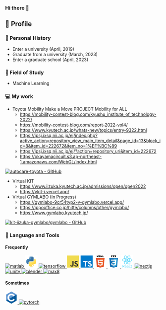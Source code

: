 ### Hi there 👋
## :page_facing_up: Profile
### :bookmark: Personal History
- Enter a university (April, 2019)
- Graduate from a university (March, 2023)
- Enter a graduate school (April, 2023)
### :triangular_ruler: Field of Study
- Machine Learning
### :computer: My work
- Toyota Mobility Make a Move PROJECT Mobility for ALL
  - https://mobility-contest-blog.com/kyushu_institute_of_technology-2022/
  - https://mobility-contest-blog.com/report-2022-vol4/
  - https://www.kyutech.ac.jp/whats-new/topics/entry-9322.html
  - https://ipsj.ixsq.nii.ac.jp/ej/index.php?active_action=repository_view_main_item_detail&page_id=13&block_id=8&item_id=222672&item_no=1%EF%BC%89
  - https://ipsj.ixsq.nii.ac.jp/ej/?action=repository_uri&item_id=222672
  - https://okayamacircuit.s3.ap-northeast-1.amazonaws.com/WebGL/index.html

[![autocare-toyota - GitHub](https://gh-card.dev/repos/autocare-toyota/VR.svg)](https://github.com/autocare-toyota/VR)

- Virtual KIT
  - https://www.iizuka.kyutech.ac.jp/admissions/open/open2022
  - https://vkit-i.vercel.app/
- Virtual GYMLABO (In Progress)
  - https://gymlabo-9cr54typ2-v-gymlabo.vercel.app/
  - https://ippooffice.co.jp/hitte/columns/other/gymlabo/
  - https://www.gymlabo.kyutech.jp/

[![kit-iizuka-gymlabo/gymlabo - GitHub](https://gh-card.dev/repos/kit-iizuka-gymlabo/gymlabo.svg)](https://github.com/kit-iizuka-gymlabo/gymlabo)
### :wrench: Language and Tools
<h4 align="left">Frequently</h4>
<p align="left"> 
  <a href="https://www.mathworks.com/" target="_blank" rel="noreferrer">
    <img src="https://upload.wikimedia.org/wikipedia/commons/2/21/Matlab_Logo.png" alt="matlab" width="40" height="40"/>
  </a>
  <a href="https://www.python.org" target="_blank" rel="noreferrer"> 
    <img src="https://raw.githubusercontent.com/devicons/devicon/master/icons/python/python-original.svg" alt="python" width="40" height="40"/> 
  </a>
  <a href="https://www.tensorflow.org" target="_blank" rel="noreferrer"> 
    <img src="https://www.vectorlogo.zone/logos/tensorflow/tensorflow-icon.svg" alt="tensorflow" width="40" height="40"/> 
  </a> 
  <a href="https://developer.mozilla.org/en-US/docs/Web/JavaScript" target="_blank" rel="noreferrer">
    <img src="https://raw.githubusercontent.com/devicons/devicon/master/icons/javascript/javascript-original.svg" alt="javascript" width="40" height="40"/>
  </a>
  <a href="https://www.typescriptlang.org/" target="_blank" rel="noreferrer"> 
    <img src="https://raw.githubusercontent.com/devicons/devicon/master/icons/typescript/typescript-original.svg" alt="typescript" width="40" height="40"/> 
  </a>
  <a href="https://www.w3schools.com/html/" target="_blank" rel="noreferrer"> 
    <img src="https://raw.githubusercontent.com/devicons/devicon/master/icons/html5/html5-original-wordmark.svg" alt="html5" width="40" height="40"/>
  </a>
  <a href="https://www.w3schools.com/css/" target="_blank" rel="noreferrer"> 
    <img src="https://raw.githubusercontent.com/devicons/devicon/master/icons/css3/css3-original-wordmark.svg" alt="css3" width="40" height="40"/>
  </a>
  <a href="https://reactjs.org/" target="_blank" rel="noreferrer">
    <img src="https://raw.githubusercontent.com/devicons/devicon/master/icons/react/react-original-wordmark.svg" alt="react" width="40" height="40"/> 
  </a>
  <a href="https://nextjs.org/" target="_blank" rel="noreferrer">
    <img src="https://cdn.worldvectorlogo.com/logos/nextjs-2.svg" alt="nextjs" width="40" height="40"/> 
  </a>
  <a href="https://unity.com/" target="_blank" rel="noreferrer">
    <img src="https://www.vectorlogo.zone/logos/unity3d/unity3d-icon.svg" alt="unity" width="40" height="40"/>
  </a>
  <a href="https://www.blender.org/" target="_blank" rel="noreferrer">
    <img src="https://download.blender.org/branding/community/blender_community_badge_white.svg" alt="blender" width="40" height="40"/>
  </a>
  <a href="https://cycling74.com/products/max" target="_blank" rel="noreferrer">
    <img src="https://upload.wikimedia.org/wikipedia/commons/thumb/9/93/Logo_Max_8_software.jpg/244px-Logo_Max_8_software.jpg" alt="max8" width="40" height="40"/>
  </a>
</p>

<h4 align="left">Sometimes</h4>
<p align="left">
  <a href="https://www.cprogramming.com/" target="_blank" rel="noreferrer">
    <img src="https://raw.githubusercontent.com/devicons/devicon/master/icons/c/c-original.svg" alt="c" width="40" height="40"/>
  </a>
  <a href="https://pytorch.org/" target="_blank" rel="noreferrer">
    <img src="https://www.vectorlogo.zone/logos/pytorch/pytorch-icon.svg" alt="pytorch" width="40" height="40"/>
  </a>
</p>
<!--
**shioshosho/shioshosho** is a ✨ _special_ ✨ repository because its `README.md` (this file) appears on your GitHub profile.

Here are some ideas to get you started:

- 🔭 I’m currently working on ...
- 🌱 I’m currently learning ...
- 👯 I’m looking to collaborate on ...
- 🤔 I’m looking for help with ...
- 💬 Ask me about ...
- 📫 How to reach me: ...
- 😄 Pronouns: ...
- ⚡ Fun fact: ...
-->
